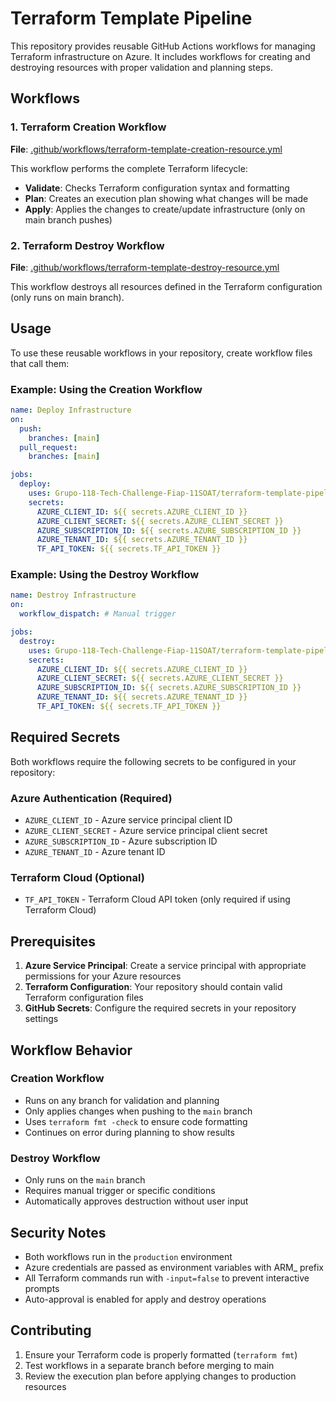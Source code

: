 # Terraform Template Pipeline

This repository provides reusable GitHub Actions workflows for managing Terraform infrastructure on Azure. It includes workflows for creating and destroying resources with proper validation and planning steps.

## Workflows

### 1. Terraform Creation Workflow
**File**: [.github/workflows/terraform-template-creation-resource.yml](.github/workflows/terraform-template-creation-resource.yml)

This workflow performs the complete Terraform lifecycle:
- **Validate**: Checks Terraform configuration syntax and formatting
- **Plan**: Creates an execution plan showing what changes will be made
- **Apply**: Applies the changes to create/update infrastructure (only on main branch pushes)

### 2. Terraform Destroy Workflow
**File**: [.github/workflows/terraform-template-destroy-resource.yml](.github/workflows/terraform-template-destroy-resource.yml)

This workflow destroys all resources defined in the Terraform configuration (only runs on main branch).

## Usage

To use these reusable workflows in your repository, create workflow files that call them:

### Example: Using the Creation Workflow

```yaml
name: Deploy Infrastructure
on:
  push:
    branches: [main]
  pull_request:
    branches: [main]

jobs:
  deploy:
    uses: Grupo-118-Tech-Challenge-Fiap-11SOAT/terraform-template-pipeline-grupo118-fase-3/.github/workflows/terraform-template-creation-resource.yml@main
    secrets:
      AZURE_CLIENT_ID: ${{ secrets.AZURE_CLIENT_ID }}
      AZURE_CLIENT_SECRET: ${{ secrets.AZURE_CLIENT_SECRET }}
      AZURE_SUBSCRIPTION_ID: ${{ secrets.AZURE_SUBSCRIPTION_ID }}
      AZURE_TENANT_ID: ${{ secrets.AZURE_TENANT_ID }}
      TF_API_TOKEN: ${{ secrets.TF_API_TOKEN }}
```

### Example: Using the Destroy Workflow

```yaml
name: Destroy Infrastructure
on:
  workflow_dispatch: # Manual trigger

jobs:
  destroy:
    uses: Grupo-118-Tech-Challenge-Fiap-11SOAT/terraform-template-pipeline-grupo118-fase-3/.github/workflows/terraform-template-destroy-resource.yml@main
    secrets:
      AZURE_CLIENT_ID: ${{ secrets.AZURE_CLIENT_ID }}
      AZURE_CLIENT_SECRET: ${{ secrets.AZURE_CLIENT_SECRET }}
      AZURE_SUBSCRIPTION_ID: ${{ secrets.AZURE_SUBSCRIPTION_ID }}
      AZURE_TENANT_ID: ${{ secrets.AZURE_TENANT_ID }}
      TF_API_TOKEN: ${{ secrets.TF_API_TOKEN }}
```

## Required Secrets

Both workflows require the following secrets to be configured in your repository:

### Azure Authentication (Required)
- `AZURE_CLIENT_ID` - Azure service principal client ID
- `AZURE_CLIENT_SECRET` - Azure service principal client secret
- `AZURE_SUBSCRIPTION_ID` - Azure subscription ID
- `AZURE_TENANT_ID` - Azure tenant ID

### Terraform Cloud (Optional)
- `TF_API_TOKEN` - Terraform Cloud API token (only required if using Terraform Cloud)

## Prerequisites

1. **Azure Service Principal**: Create a service principal with appropriate permissions for your Azure resources
2. **Terraform Configuration**: Your repository should contain valid Terraform configuration files
3. **GitHub Secrets**: Configure the required secrets in your repository settings

## Workflow Behavior

### Creation Workflow
- Runs on any branch for validation and planning
- Only applies changes when pushing to the `main` branch
- Uses `terraform fmt -check` to ensure code formatting
- Continues on error during planning to show results

### Destroy Workflow
- Only runs on the `main` branch
- Requires manual trigger or specific conditions
- Automatically approves destruction without user input

## Security Notes

- Both workflows run in the `production` environment
- Azure credentials are passed as environment variables with ARM_ prefix
- All Terraform commands run with `-input=false` to prevent interactive prompts
- Auto-approval is enabled for apply and destroy operations

## Contributing

1. Ensure your Terraform code is properly formatted (`terraform fmt`)
2. Test workflows in a separate branch before merging to main
3. Review the execution plan before applying changes to production resources